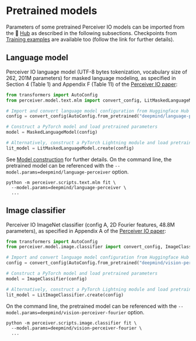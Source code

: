 # Pretrained models

Parameters of some pretrained Perceiver IO models can be imported from the 🤗 [Hub](https://huggingface.co/models) as
described in the following subsections. Checkpoints from [Training examples](training-examples.md) are available too
(follow the link for further details).

## Language model

Perceiver IO language model (UTF-8 bytes tokenization, vocabulary size of 262, 201M parameters) for masked language
modeling, as specified in Section 4 (Table 1) and Appendix F (Table 11) of the [Perceiver IO paper](https://arxiv.org/abs/2107.14795):

```python
from transformers import AutoConfig
from perceiver.model.text.mlm import convert_config, LitMaskedLanguageModel, MaskedLanguageModel

# Import and convert language model configuration from Huggingface Hub  
config = convert_config(AutoConfig.from_pretrained("deepmind/language-perceiver"))

# Construct a PyTorch model and load pretrained parameters
model = MaskedLanguageModel(config)

# Alternatively, construct a PyTorch Lightning module and load pretrained parameters  
lit_model = LitMaskedLanguageModel.create(config)
```

See [Model construction](model-construction.md) for further details. On the command line, the pretrained model can be
referenced with the `--model.params=deepmind/language-perceiver` option.

```shell
python -m perceiver.scripts.text.mlm fit \
  --model.params=deepmind/language-perceiver \
  ...
```

## Image classifier

Perceiver IO ImageNet classifier (config A, 2D Fourier features, 48.8M parameters), as specified in Appendix A of the
[Perceiver IO paper](https://arxiv.org/abs/2107.14795):

```python
from transformers import AutoConfig
from perceiver.model.image.classifier import convert_config, ImageClassifier, LitImageClassifier

# Import and convert language model configuration from Huggingface Hub  
config = convert_config(AutoConfig.from_pretrained("deepmind/vision-perceiver-fourier"))

# Construct a PyTorch model and load pretrained parameters
model = ImageClassifier(config)

# Alternatively, construct a PyTorch Lightning module and load pretrained parameters  
lit_model = LitImageClassifier.create(config)
```

On the command line, the pretrained model can be referenced with the `--model.params=deepmind/vision-perceiver-fourier`
option.

```shell
python -m perceiver.scripts.image.classifier fit \
  --model.params=deepmind/vision-perceiver-fourier \
  ...
```
